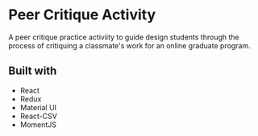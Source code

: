 # Peer Critique Activity
A peer critique practice activiity to guide design students through the process of critiquing a classmate's work for an online graduate program.

## Built with
* React
* Redux
* Material UI
* React-CSV
* MomentJS
